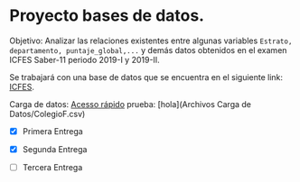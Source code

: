 # **Proyecto bases de datos.** 

Objetivo: Analizar las relaciones existentes entre algunas variables `Estrato, departamento, puntaje_global,...` y demás datos obtenidos en el examen ICFES Saber-11 periodo 2019-I y 2019-II.

Se trabajará con una base de datos que se encuentra en el siguiente link: [ICFES](https://www.datos.gov.co/Educaci-n/Saber-11-2019-2/ynam-yc42/data).

Carga de datos: [Acesso rápido](Code/CargaDatos.sql)
prueba: [hola](Archivos Carga de Datos/ColegioF.csv)

- [x] Primera Entrega 
- [x] Segunda Entrega
- [ ] Tercera Entrega



